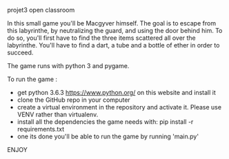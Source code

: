 projet3 open classroom

In this small game you'll be Macgyver himself.
The goal is to escape from this labyrinthe, by neutralizing the guard, and using
the door behind him. To do so, you'll first have to find the three items
scattered all over the labyrinthe.
You'll have to find a dart, a tube and a bottle of ether in order to succeed.

The game runs with python 3 and pygame.

To run the game :

- get python 3.6.3 https://www.python.org/ on this website and install it
- clone the GitHub repo in your computer
- create a virtual environment in the repository and activate it. Please use
VENV rather than virtualenv.
- install all the dependencies the game needs with:
      pip install -r requirements.txt
- one its done you'll be able to run the game by running 'main.py'

ENJOY
